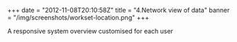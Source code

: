 +++
date = "2012-11-08T20:10:58Z"
title = "4.Network view of data"
banner = "/img/screenshots/workset-location.png"
+++

A responsive system overview customised for each user